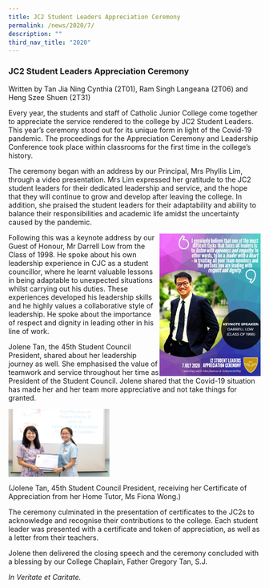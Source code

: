 ```yaml
---
title: JC2 Student Leaders Appreciation Ceremony
permalink: /news/2020/7/
description: ""
third_nav_title: "2020"
---
```

### **JC2 Student Leaders Appreciation Ceremony**
Written by Tan Jia Ning Cynthia (2T01), Ram Singh Langeana (2T06) and Heng Szee Shuen (2T31)  

Every year, the students and staff of Catholic Junior College come together to appreciate the service rendered to the college by JC2 Student Leaders.  This year’s ceremony stood out for its unique form in light of the Covid-19 pandemic. The proceedings for the Appreciation Ceremony and Leadership Conference took place within classrooms for the first time in the college’s history.

The ceremony began with an address by our Principal, Mrs Phyllis Lim, through a video presentation. Mrs Lim expressed her gratitude to the JC2 student leaders for their dedicated leadership and service, and the hope that they will continue to grow and develop after leaving the college. In addition, she praised the student leaders for their adaptability and ability to balance their responsibilities and academic life amidst the uncertainty caused by the pandemic.


<img src="/images/2020jc2slappreciationceremony1.jpg" style="width:40%;margin-leftt:15px;" align = "right">

Following this was a keynote address by our Guest of Honour, Mr Darrell Low from the Class of 1998. He spoke about his own leadership experience in CJC as a student councillor, where he learnt valuable lessons in being adaptable to unexpected situations whilst carrying out his duties. These experiences developed his leadership skills and he highly values a collaborative style of leadership. He spoke about the importance of respect and dignity in leading other in his line of work.

Jolene Tan, the 45th Student Council President, shared about her leadership journey as well. She emphasised the value of teamwork and service throughout her time as President of the Student Council. Jolene shared that the Covid-19 situation has made her and her team more appreciative and not take things for granted.

<img src="/images/2020jc2slappreciationceremony2.jpg" style="width:40%;margin-right:15px;" align = "left">

<br clear="left">

(Jolene Tan, 45th Student Council President, receiving her Certificate of Appreciation from her Home Tutor, Ms Fiona Wong.)

The ceremony culminated in the presentation of certificates to the JC2s to acknowledge and recognise their contributions to the college. Each student leader was presented with a certificate and token of appreciation, as well as a letter from their teachers.

Jolene then delivered the closing speech and the ceremony concluded with a blessing by our College Chaplain, Father Gregory Tan, S.J.  
  
_In Veritate et Caritate._



